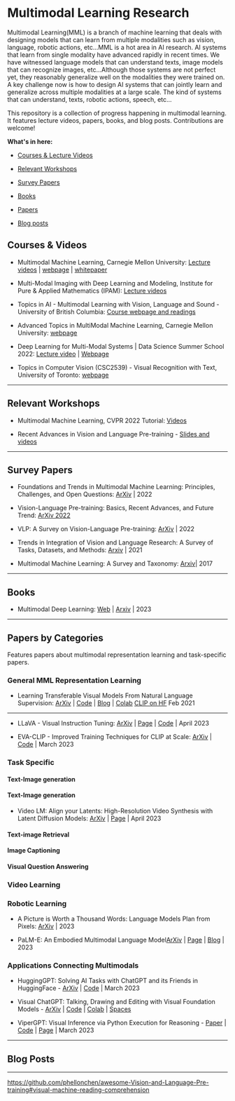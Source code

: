 # Multimodal Learning Research

Multimodal Learning(MML) is a branch of machine learning that deals with designing models that can learn from multiple modalities such as vision, language, robotic actions, etc...MML is a hot area in AI research. AI systems that learn from single modality have advanced rapidly in recent times. We have witnessed language models that can understand texts, image models that can recognize images, etc...Although those systems are not perfect yet, they reasonably generalize well on the modalities they were trained on. A key challenge now is how to design AI systems that can jointly learn and generalize across multiple modalities at a large scale. The kind of systems that can understand, texts, robotic actions, speech, etc...

This repository is a collection of progress happening in multimodal learning. It features lecture videos, papers, books, and blog posts. Contributions are welcome!

**What's in here:**
* [Courses & Lecture Videos](#books)

* [Relevant Workshops](#relevant-workshops)

* [Survey Papers](#survey-papers)

* [Books](#books)

* [Papers](#papers-by-categories)

* [Blog posts](#blog-posts)

## Courses & Videos

* Multimodal Machine Learning, Carnegie Mellon University: [Lecture videos](https://www.youtube.com/playlist?list=PL-Fhd_vrvisNM7pbbevXKAbT_Xmub37fA) | [webpage](https://cmu-multicomp-lab.github.io/mmml-course/fall2022/schedule/) | [whitepaper](https://aclanthology.org/P17-5002.pdf)

* Multi-Modal Imaging with Deep Learning and Modeling, Institute for Pure & Applied Mathematics (IPAM): [Lecture videos](https://www.youtube.com/playlist?list=PLHyI3Fbmv0Sdctgfh7uLkabghB2H2yw3b)

* Topics in AI - Multimodal Learning with Vision, Language and Sound - University of British Columbia: [Course webpage and readings](https://www.cs.ubc.ca/~lsigal/teaching22_Term1.html)

* Advanced Topics in MultiModal Machine Learning, Carnegie Mellon University: [webpage](https://cmu-multicomp-lab.github.io/adv-mmml-course/spring2023/schedule/)

* Deep Learning for Multi-Modal Systems | Data Science Summer School 2022: [Lecture video](https://www.youtube.com/watch?v=hLxMf7EdyQs&t=1s) | [Webpage](https://ds3.ai/2022/deep-learning.html)

* Topics in Computer Vision (CSC2539) - Visual Recognition with Text, University of Toronto: [webpage](http://www.cs.utoronto.ca/~fidler/teaching/2017/CSC2539.html)

***********************
## Relevant Workshops
* Multimodal Machine Learning, CVPR 2022 Tutorial: [Videos](https://www.youtube.com/playlist?list=PLki3HkfgNEsKPcpj5Vv2P98SRAT9wxIDa)

* Recent Advances in Vision and Language Pre-training - [Slides and videos](https://vlp-tutorial.github.io)

***********************

## Survey Papers

* Foundations and Trends in Multimodal Machine Learning: Principles, Challenges, and Open Questions: [ArXiv](https://arxiv.org/abs/2209.03430) | 2022

* Vision-Language Pre-training: Basics, Recent Advances, and Future Trend: [ArXiv 2022](https://arxiv.org/abs/2210.09263)

* VLP: A Survey on Vision-Language Pre-training: [ArXiv](https://arxiv.org/abs/2202.09061) | 2022

* Trends in Integration of Vision and Language Research: A Survey of Tasks, Datasets, and Methods: [Arxiv](https://arxiv.org/pdf/1907.09358.pdf) | 2021

* Multimodal Machine Learning: A Survey and Taxonomy: [Arxiv](https://arxiv.org/abs/1705.09406)| 2017

************
## Books

* Multimodal Deep Learning: [Web](https://slds-lmu.github.io/seminar_multimodal_dl/index.html) | [Arxiv](https://arxiv.org/abs/2301.04856) | 2023

***********************
## Papers by Categories

Features papers about multimodal representation learning and task-specific papers.

### General MML Representation Learning

* Learning Transferable Visual Models From Natural Language Supervision: [ArXiv](https://arxiv.org/abs/2103.00020) | [Code](https://github.com/OpenAI/CLIP) | [Blog](https://openai.com/research/clip) | [Colab](https://colab.research.google.com/github/openai/clip/blob/master/notebooks/Interacting_with_CLIP.ipynb) [CLIP on HF](https://huggingface.co/docs/transformers/model_doc/clip)  Feb 2021

**************

* LLaVA - Visual Instruction Tuning: [ArXiv](https://arxiv.org/pdf/2304.08485.pdf) | [Page](https://llava-vl.github.io) | [Code](https://github.com/haotian-liu/LLaVA)  | April 2023

* EVA-CLIP - Improved Training Techniques for CLIP at Scale: [ArXiv](https://arxiv.org/abs/2303.15389) | [Code](https://github.com/baaivision/EVA/tree/master/EVA-CLIP) | March 2023


### Task Specific

#### Text-Image generation

#### Text-Image generation
* Video LM: Align your Latents:
High-Resolution Video Synthesis with Latent Diffusion Models: [ArXiv](https://arxiv.org/abs/2304.08818) | [Page](https://research.nvidia.com/labs/toronto-ai/VideoLDM/) | April 2023

#### Text-image Retrieval

#### Image Captioning

#### Visual Question Answering

### Video Learning

### Robotic Learning
* A Picture is Worth a Thousand Words: Language Models Plan from Pixels: [ArXiv](https://arxiv.org/pdf/2303.09031.pdf) | 2023

* PaLM-E: An Embodied Multimodal Language Model[ArXiv](https://arxiv.org/pdf/2303.03378.pdf) | [Page](https://palm-e.github.io) | [Blog](https://ai.googleblog.com/2023/03/palm-e-embodied-multimodal-language.html) | 2023

### Applications Connecting Multimodals

* HuggingGPT: Solving AI Tasks with ChatGPT and its Friends in HuggingFace - [ArXiv](https://arxiv.org/abs/2303.17580) | [Code](https://github.com/microsoft/JARVIS) | March 2023

* Visual ChatGPT: Talking, Drawing and Editing with Visual Foundation Models - [ArXiv](https://arxiv.org/abs/2303.04671) | [Code](https://github.com/microsoft/visual-chatgpt) | [Colab](https://colab.research.google.com/drive/11BtP3h-w0dZjA-X8JsS9_eo8OeGYvxXB#scrollTo=8nCGkaV0_xBP) | [Spaces](https://huggingface.co/spaces/microsoft/visual_chatgpt)

* ViperGPT: Visual Inference via Python Execution for Reasoning - [Paper](https://arxiv.org/abs/2303.08128) | [Code](https://github.com/cvlab-columbia/viper) | [Page](https://viper.cs.columbia.edu) | March 2023

***********************

## Blog Posts

******************


https://github.com/phellonchen/awesome-Vision-and-Language-Pre-training#visual-machine-reading-comprehension
